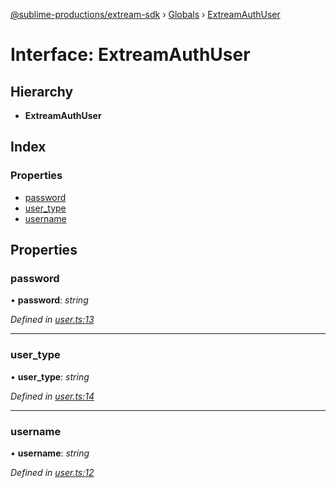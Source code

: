 [@sublime-productions/extream-sdk](../README.md) › [Globals](../globals.md) › [ExtreamAuthUser](extreamauthuser.md)

# Interface: ExtreamAuthUser

## Hierarchy

* **ExtreamAuthUser**

## Index

### Properties

* [password](extreamauthuser.md#password)
* [user_type](extreamauthuser.md#user_type)
* [username](extreamauthuser.md#username)

## Properties

###  password

• **password**: *string*

*Defined in [user.ts:13](https://github.com/Extream-SaaS/ex-sdk/blob/22f780b/src/user.ts#L13)*

___

###  user_type

• **user_type**: *string*

*Defined in [user.ts:14](https://github.com/Extream-SaaS/ex-sdk/blob/22f780b/src/user.ts#L14)*

___

###  username

• **username**: *string*

*Defined in [user.ts:12](https://github.com/Extream-SaaS/ex-sdk/blob/22f780b/src/user.ts#L12)*
